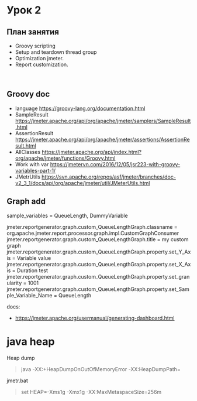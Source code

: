 # Урок 2

## План занятия

- Groovy scripting
- Setup and teardown thread group
- Optimization jmeter.
- Report customization.

<br>


## Groovy doc

- language https://groovy-lang.org/documentation.html
- SampleResult https://jmeter.apache.org/api/org/apache/jmeter/samplers/SampleResult.html
- AssertionResult https://jmeter.apache.org/api/org/apache/jmeter/assertions/AssertionResult.html
- AllClasses https://jmeter.apache.org/api/index.html?org/apache/jmeter/functions/Groovy.html
- Work with var https://jmetervn.com/2016/12/05/jsr223-with-groovy-variables-part-1/
- JMetrUtils https://svn.apache.org/repos/asf/jmeter/branches/doc-v2_3_1/docs/api/org/apache/jmeter/util/JMeterUtils.html

## Graph add

sample_variables = QueueLength, DummyVariable

jmeter.reportgenerator.graph.custom_QueueLengthGraph.classname = org.apache.jmeter.report.processor.graph.impl.CustomGraphConsumer
jmeter.reportgenerator.graph.custom_QueueLengthGraph.title = my custom graph
jmeter.reportgenerator.graph.custom_QueueLengthGraph.property.set_Y_Axis = Variable value
jmeter.reportgenerator.graph.custom_QueueLengthGraph.property.set_X_Axis = Duration test
jmeter.reportgenerator.graph.custom_QueueLengthGraph.property.set_granularity = 1001
jmeter.reportgenerator.graph.custom_QueueLengthGraph.property.set_Sample_Variable_Name = QueueLength

docs:
- https://jmeter.apache.org/usermanual/generating-dashboard.html

# java heap

Heap dump
> java -XX:+HeapDumpOnOutOfMemoryError -XX:HeapDumpPath=<file-or-dir-path>

jmetr.bat
> set HEAP=-Xms1g -Xmx1g -XX:MaxMetaspaceSize=256m